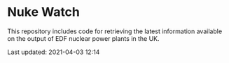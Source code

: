 # Nuke Watch

This repository includes code for retrieving the latest information available on the output of EDF nuclear power plants in the UK.

Last updated: 2021-04-03 12:14